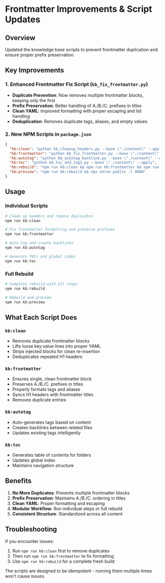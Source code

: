 # Frontmatter Improvements & Script Updates

## Overview
Updated the knowledge base scripts to prevent frontmatter duplication and ensure proper prefix preservation.

## Key Improvements

### 1. Enhanced Frontmatter Fix Script (`kb_fix_frontmatter.py`)
- **Duplicate Prevention**: Now removes multiple frontmatter blocks, keeping only the first
- **Prefix Preservation**: Better handling of A./B./C. prefixes in titles
- **Clean YAML**: Improved formatting with proper escaping and list handling
- **Deduplication**: Removes duplicate tags, aliases, and empty values

### 2. New NPM Scripts in `package.json`

```json
{
  "kb:clean": "python kb_cleanup_headers.py --base \"./content\" --apply",
  "kb:frontmatter": "python kb_fix_frontmatter.py --base \"./content\" --apply", 
  "kb:autotag": "python kb_autotag_backlink.py --base \"./content\" --apply",
  "kb:toc": "python kb_toc_and_tags.py --base \"./content\" --apply",
  "kb:rebuild": "npm run kb:clean && npm run kb:frontmatter && npm run kb:autotag && npm run kb:toc && npm run build",
  "kb:preview": "npm run kb:rebuild && npx serve public -l 8080"
}
```

## Usage

### Individual Scripts
```bash
# Clean up headers and remove duplicates
npm run kb:clean

# Fix frontmatter formatting and preserve prefixes  
npm run kb:frontmatter

# Auto-tag and create backlinks
npm run kb:autotag

# Generate TOCs and global index
npm run kb:toc
```

### Full Rebuild
```bash
# Complete rebuild with all steps
npm run kb:rebuild

# Rebuild and preview
npm run kb:preview
```

## What Each Script Does

### `kb:clean`
- Removes duplicate frontmatter blocks
- Lifts loose key:value lines into proper YAML
- Strips injected blocks for clean re-insertion
- Deduplicates repeated H1 headers

### `kb:frontmatter` 
- Ensures single, clean frontmatter block
- Preserves A./B./C. prefixes in titles
- Properly formats tags and aliases
- Syncs H1 headers with frontmatter titles
- Removes duplicate entries

### `kb:autotag`
- Auto-generates tags based on content
- Creates backlinks between related files
- Updates existing tags intelligently

### `kb:toc`
- Generates table of contents for folders
- Updates global index
- Maintains navigation structure

## Benefits

1. **No More Duplicates**: Prevents multiple frontmatter blocks
2. **Prefix Preservation**: Maintains A./B./C. ordering in titles
3. **Clean YAML**: Proper formatting and escaping
4. **Modular Workflow**: Run individual steps or full rebuild
5. **Consistent Structure**: Standardized across all content

## Troubleshooting

If you encounter issues:
1. Run `npm run kb:clean` first to remove duplicates
2. Then run `npm run kb:frontmatter` to fix formatting
3. Use `npm run kb:rebuild` for a complete fresh build

The scripts are designed to be idempotent - running them multiple times won't cause issues.
